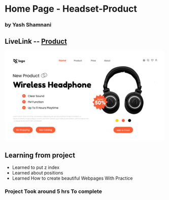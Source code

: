 # Home Page -  Headset-Product

### by Yash Shamnani 

 

 
 

## LiveLink -- [Product](https://main--headset-product-homepage-yashshamnani.netlify.app/)



 ![img](7.png)

## Learning from project

 
  - Learned to put z index 
  - Learned about positions
  - Learned How to create beautiful Webpages With Practice
  


### Project Took around 5 hrs To complete 